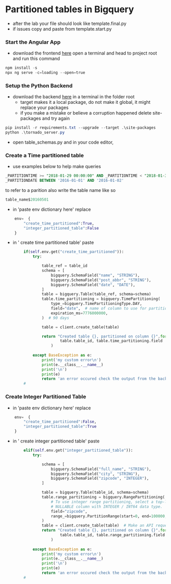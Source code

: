 # Partitioned tables in Bigquery

<!-- ## [Youtube Walkthrough]() -->


* after the lab your file should look like template.final.py 
* if issues copy and paste from template.start.py


### Start the Angular App

* download the frontend [here](https://downgit.github.io/#/home?url=https://github.com/WindMillCode/Google/tree/master/API/bigquery/AngularApp)
open a terminal and head to project root and run this command
```ps1
npm install -s
npx ng serve -c=loading --open=true
```

### Setup the Python Backend 
* download the backend [here](https://github.com/WindMillCode/Google/tree/master/API/bigquery/vids/Python3/Partitioned_Tables)
in a terminal in the folder root
    * target makes it a local package, do not make it global, it might replace your packages
    * if you make a mistake or believe a corruption happened delete site-packages and try again
```ps1
pip install -r requirements.txt --upgrade --target .\site-packages
python .\tornado_server.py
```

* open table_schemas.py and in your code editor,


### Create a Time partitioned table
* use examples below to help make queries
```sql
_PARTITIONTIME >= "2018-01-29 00:00:00" AND _PARTITIONTIME < "2018-01-30 00:00:00"
_PARTITIONDATE BETWEEN '2016-01-01' AND '2016-01-02'
```

to refer to a parition also write the table name like so
```py
table_name$20160501
```

* in 'paste env dictionary here' replace
```py
    env=  {
        "create_time_partitioned":True,
        "integer_partitioned_table":False
    }
```

* in ' create time partitioned table' paste
```py
        if(self.env.get("create_time_partitioned")):
            try:

                table_ref = table_id
                schema = [
                    bigquery.SchemaField("name", "STRING"),
                    bigquery.SchemaField("post_abbr", "STRING"),
                    bigquery.SchemaField("date", "DATE"),
                ]
                table = bigquery.Table(table_ref, schema=schema)
                table.time_partitioning = bigquery.TimePartitioning(
                    type_=bigquery.TimePartitioningType.DAY,
                    field="date",  # name of column to use for partitioning
                    expiration_ms=7776000000,
                )  # 90 days

                table = client.create_table(table)

                return "Created table {}, partitioned on column {}".format(
                        table.table_id, table.time_partitioning.field
                    )
                        
            except BaseException as e:
                print('my custom error\n')
                print(e.__class__.__name__)
                print('\n')
                print(e)
                return 'an error occured check the output from the backend'
        #
```


### Create Integer Partitioned Table

* in 'paste env dictionary here' replace
```py
    env=  {
        "create_time_partitioned":False,
        "integer_partitioned_table":True
    }
```

* in ' create integer partitioned table' paste
```py
        elif(self.env.get("integer_partitioned_table")):
            try:

                schema = [
                    bigquery.SchemaField("full_name", "STRING"),
                    bigquery.SchemaField("city", "STRING"),
                    bigquery.SchemaField("zipcode", "INTEGER"),
                ]

                table = bigquery.Table(table_id, schema=schema)
                table.range_partitioning = bigquery.RangePartitioning(
                    # To use integer range partitioning, select a top-level REQUIRED /
                    # NULLABLE column with INTEGER / INT64 data type.
                    field="zipcode",
                    range_=bigquery.PartitionRange(start=0, end=100000, interval=10),
                )
                table = client.create_table(table)  # Make an API request.
                return "Created table {}, partitioned on column {}".format(
                        table.table_id, table.range_partitioning.field
                    )
                                
            except BaseException as e:
                print('my custom error\n')
                print(e.__class__.__name__)
                print('\n')
                print(e)
                return 'an error occured check the output from the backend'
        #
```

